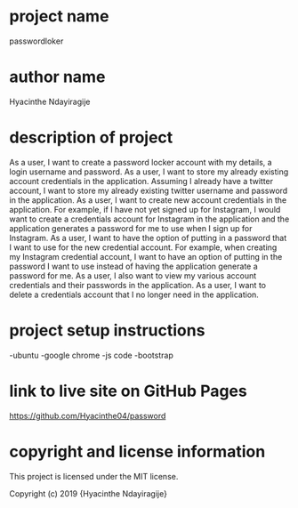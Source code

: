 # project name
passwordloker

# author name
Hyacinthe Ndayiragije

# description of project
As a user, I want to create a password locker account with my details, a login username and password.
As a user, I want to store my already existing account credentials in the application. Assuming I already have a twitter account, I want to store my already existing twitter username and password in the application.
As a user, I want to create new account credentials in the application. For example, if I have not yet signed up for Instagram, I would want to create a credentials account for Instagram in the application and the application generates a password for me to use when I sign up for Instagram.
As a user, I want to have the option of putting in a password that I want to use for the new credential account. For example, when creating my Instagram credential account, I want to have an option of putting in the password I want to use instead of having the application generate a password for me.
As a user, I also want to view my various account credentials and their passwords in the application.
As a user, I want to delete a credentials account that I no longer need in the application.


# project setup instructions
-ubuntu -google chrome -js code -bootstrap

# link to live site on GitHub Pages
https://github.com/Hyacinthe04/password

# copyright and license information
This project is licensed under the MIT license.

Copyright (c) 2019 {Hyacinthe Ndayiragije}